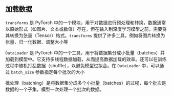 ## 加载数据

`transforms` 是 PyTorch 中的一个模块，用于对数据进行预处理和转换，数据通常以原始形式（如图片、文本或数值）存在，但在输入到深度学习模型之前，需要将其转换为张量（Tensor）格式。`transforms` 提供了许多工具，例如将图片转换为张量、归一化数据、调整大小等

  `DataLoader` 是 PyTorch 中的一个工具，用于将数据集分成小批量（batches）并加载到模型中。它支持多线程数据加载，从而提高数据加载的效率。还可以在训练过程中随机打乱数据（shuffle），以避免模型过拟合。在 `DataLoader` 中，可以通过 `batch_size` 参数指定每个批次的大小

  批处理（batching）是将数据集分成多个小批量（batches）的过程，每个批次是数据的一个子集，模型一次处理一个批次的数据。